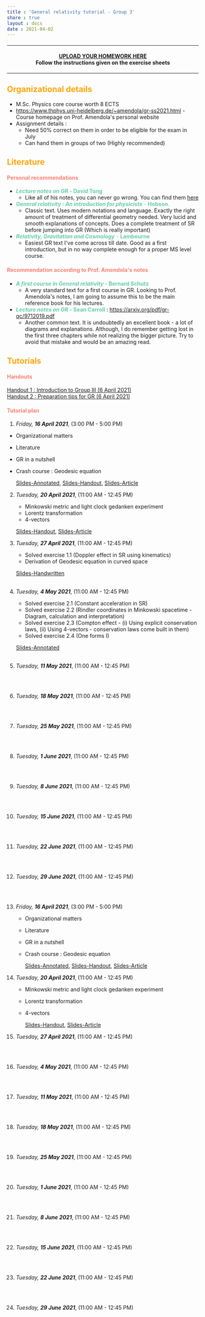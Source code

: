 ```yaml
---
title : 'General relativity tutorial - Group 3'
share : true
layout : docs
date : 2021-04-02
---
```


#### <hr>

#### <center>[UPLOAD YOUR HOMEWORK HERE](https://heibox.uni-heidelberg.de/u/d/f82d403f5c3749ffbe9f/)<br> Follow the instructions given on the exercise sheets</center>

<hr>

## <span style="color:orange"> **Organizational details** </span>

- M.Sc. Physics core course worth 8 ECTS
- https://www.thphys.uni-heidelberg.de/~amendola/gr-ss2021.html - Course homepage on Prof. Amendola's personal website
- Assignment details :
  - Need 50% correct on them in order to be eligible for the exam in July
  - Can hand them in groups of two (Highly recommended)

## <span style="color:orange"> **Literature** </span>

#### <span style="color:salmon"> Personal recommendations </span>

- <span style = "color:mediumaquamarine"> **_Lecture notes on GR_ - David Tong**  </span>
  - Like all of his notes, you can never go wrong. You can find them [here](http://www.damtp.cam.ac.uk/user/tong/gr.html)
- <span style = "color:mediumaquamarine">***General relativity : An introduction for physicists*** - **Hobson**. </span>
  - Classic text. Uses modern notations and language. Exactly the right amount of treatment of differential geometry needed. Very lucid and smooth explanations of concepts. Does a complete treatment of SR before jumping into GR (Which is really important)
- <span style = "color:mediumaquamarine">***Relativity, Gravitation and Cosmology*** -  **Lambourne**  </span>
  - Easiest GR text I've come across till date. Good as a first introduction, but in no way complete enough for a proper MS level course.

#### <span style="color:salmon"> Recommendation according to Prof. Amendola's notes </span>

- <span style = "color:mediumaquamarine">  **_A first course in General relativity_ - Bernard Schutz**  </span>
  - A very standard text for a first course in GR. Looking to Prof. Amendola's notes, I am going to assume this to be the main reference book for his lectures.
- <span style = "color:mediumaquamarine">  **_Lecture notes on GR_ - Sean Carroll**  </span> : https://arxiv.org/pdf/gr-qc/9712019.pdf
  - Another common text. It is undoubtedly an excellent book - a lot of diagrams and explanations.  Although, I do remember getting lost in the first three chapters while not realizing the bigger picture. Try to avoid that mistake and would be an amazing read.

## <span style="color:orange">**Tutorials** </span>

#### <span style="color:salmon">Handouts </span>

[Handout 1 : Introduction to Group III  (6 April 2021)](/files/teaching_md/ss21_gr/handout1_intro_to_groupiii_6april.pdf)  <br>
[Handout 2 : Preparation tips for GR (6 April 2021)](/files/teaching_md/ss21_gr/handout2.pdf)

#### <span style="color:salmon">Tutorial plan</span>

1. *Friday, **16 April 2021***, (3:00 PM - 5:00 PM)
  - Organizational matters
  - Literature
  - GR in a nutshell
  - Crash course : Geodesic equation

    [Slides-Annotated](/files/teaching_md/ss21_gr/slides0_new_annotated-16_4_21.pdf), [Slides-Handout](/files/teaching_md/ss21_gr/slides0_new_handout-16_4_21.pdf), [Slides-Article](/files/teaching_md/ss21_gr/slides0_new_article-16_4_21.pdf)

2. *Tuesday, **20 April 2021***,  (11:00 AM - 12:45 PM)<br>
   - Minkowski metric and light clock gedanken experiment
   - Lorentz transformation
   - 4-vectors

    [Slides-Handout](/files/teaching_md/ss21_gr/slides1_handout-20_4_21.pdf), [Slides-Article](/files/teaching_md/ss21_gr/slides1_article-20_4_21.pdf)
     <br>

3. *Tuesday, **27 April 2021***, (11:00 AM - 12:45 PM)<br>
    - Solved exercise 1.1 (Doppler effect in SR using kinematics)
    - Derivation of Geodesic equation in curved space

    [Slides-Handwritten](/files/teaching_md/ss21_gr/slides2_exercise1-27_4_21.pdf)
      <br> <br>

4. *Tuesday, **4 May 2021***, (11:00 AM - 12:45 PM) <br>
    - Solved exercise 2.1 (Constant acceleration in SR)
    - Solved exercise 2.2 (Rindler coordinates in Minkowski spacetime - Diagram, calculation and interpretation)
    - Solved exercise 2.3 (Compton effect - (i) Using explicit conservation laws, (ii) Using 4-vectors - conservation laws come built in them)
    - Solved exercise 2.4 (One forms I)

    [Slides-Annotated](/files/teaching_md/ss21_gr/slides3_exercise2-4_5_21/pdf)
   <br><br>

5. *Tuesday, **11 May 2021***, (11:00 AM - 12:45 PM)

    <br><br>

6. *Tuesday, **18 May 2021***, (11:00 AM - 12:45 PM)

    <br><br>

7. *Tuesday, **25 May 2021***, (11:00 AM - 12:45 PM)  

    <br><br>

8. *Tuesday, **1 June 2021***, (11:00 AM - 12:45 PM)

    <br><br>

9. *Tuesday, **8 June 2021***, (11:00 AM - 12:45 PM)

    <br><br>

10. *Tuesday, **15 June 2021***, (11:00 AM - 12:45 PM)

     <br><br>

11. *Tuesday, **22 June 2021***, (11:00 AM - 12:45 PM)

     <br><br>

12. *Tuesday, **29 June 2021***, (11:00 AM - 12:45 PM)

     <br><br>

1. *Friday, **16 April 2021***, (3:00 PM - 5:00 PM)

   - Organizational matters

   - Literature

   - GR in a nutshell

   - Crash course : Geodesic equation

     [Slides-Annotated](/files/teaching_md/ss21_gr/slides0_new_annotated-16_4_21.pdf), [Slides-Handout](/files/teaching_md/ss21_gr/slides0_new_handout-16_4_21.pdf), [Slides-Article](/files/teaching_md/ss21_gr/slides0_new_article-16_4_21.pdf)
     <br>

2. *Tuesday, **20 April 2021***,  (11:00 AM - 12:45 PM)<br>

   - Minkowski metric and light clock gedanken experiment

   - Lorentz transformation

   - 4-vectors

     [Slides-Handout](/files/teaching_md/ss21_gr/slides1_handout-20_4_21.pdf), [Slides-Article](/files/teaching_md/ss21_gr/slides1_article-20_4_21.pdf)
     <br>

3. *Tuesday, **27 April 2021***, (11:00 AM - 12:45 PM)<br>

      <br> <br>

4. *Tuesday, **4 May 2021***, (11:00 AM - 12:45 PM) <br>

   <br><br>

5. *Tuesday, **11 May 2021***, (11:00 AM - 12:45 PM)

    <br><br>

6. *Tuesday, **18 May 2021***, (11:00 AM - 12:45 PM)

    <br><br>

7. *Tuesday, **25 May 2021***, (11:00 AM - 12:45 PM)  

    <br><br>

8. *Tuesday, **1 June 2021***, (11:00 AM - 12:45 PM)

    <br><br>

9. *Tuesday, **8 June 2021***, (11:00 AM - 12:45 PM)

    <br><br>

10. *Tuesday, **15 June 2021***, (11:00 AM - 12:45 PM)

     <br><br>

11. *Tuesday, **22 June 2021***, (11:00 AM - 12:45 PM)

     <br><br>

12. *Tuesday, **29 June 2021***, (11:00 AM - 12:45 PM)

     <br><br>
